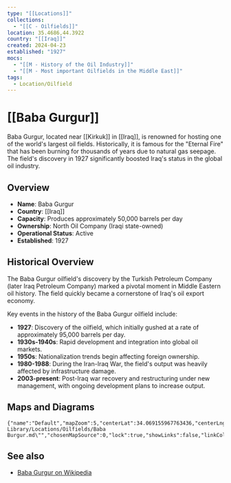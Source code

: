 ```yaml
---
type: "[[Locations]]"
collections:
  - "[[C - Oilfields]]"
location: 35.4686,44.3922
country: "[[Iraq]]"
created: 2024-04-23
established: "1927"
mocs:
  - "[[M - History of the Oil Industry]]"
  - "[[M - Most important Oilfields in the Middle East]]"
tags:
  - Location/Oilfield
---
```


# [[Baba Gurgur]]

Baba Gurgur, located near [[Kirkuk]] in [[Iraq]], is renowned for hosting one of the world's largest oil fields. Historically, it is famous for the "Eternal Fire" that has been burning for thousands of years due to natural gas seepage. The field's discovery in 1927 significantly boosted Iraq's status in the global oil industry.

## Overview

- **Name**: Baba Gurgur
- **Country**: [[Iraq]]
- **Capacity**: Produces approximately 50,000 barrels per day
- **Ownership**: North Oil Company (Iraqi state-owned)
- **Operational Status**: Active
- **Established**: 1927

## Historical Overview

The Baba Gurgur oilfield's discovery by the Turkish Petroleum Company (later Iraq Petroleum Company) marked a pivotal moment in Middle Eastern oil history. The field quickly became a cornerstone of Iraq's oil export economy.

Key events in the history of the Baba Gurgur oilfield include:
- **1927**: Discovery of the oilfield, which initially gushed at a rate of approximately 95,000 barrels per day.
- **1930s-1940s**: Rapid development and integration into global oil markets.
- **1950s**: Nationalization trends begin affecting foreign ownership.
- **1980-1988**: During the Iran-Iraq War, the field's output was heavily affected by infrastructure damage.
- **2003-present**: Post-Iraq war recovery and restructuring under new management, with ongoing development plans to increase output.

## Maps and Diagrams

```mapview
{"name":"Default","mapZoom":5,"centerLat":34.069155967763436,"centerLng":45.59621246670206,"query":"path:\"30 Library/Locations/Oilfields/Baba Burgur.md\"","chosenMapSource":0,"lock":true,"showLinks":false,"linkColor":"red"}
```

## See also

- [Baba Gurgur on Wikipedia](https://en.wikipedia.org/wiki/Baba_Gurgur)